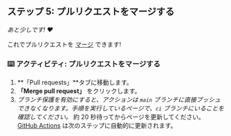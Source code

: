 <!--
<<< 著者注: ステップ 5 >>>
前のステップを確認した上で、このステップを開始してください。
用語を定義し、docs.github.com へのリンクを貼ってください。
-->

## ステップ 5: プルリクエストをマージする

_あと少しです! :heart:_

これでプルリクエストを [マージ](https://docs.github.com/get-started/quickstart/github-glossary#merge) できます!

### :keyboard: アクティビティ: プルリクエストをマージする

1. **「Pull requests」**タブに移動します。
1. **「Merge pull request」** をクリックします。
1. _ブランチ保護を有効にすると、アクションは `main` ブランチに直接プッシュできなくなります。手順を実行しているページで、`ci` ブランチにいることを確認してください。_ 約 20 秒待ってからページを更新してください。 [GitHub Actions](https://docs.github.com/actions) は次のステップに自動的に更新されます。